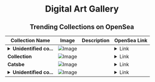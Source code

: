<div align="center">

# Digital Art Gallery

## Trending Collections on OpenSea

| Collection Name                       | Image                                                                                     | Description                       | OpenSea Link                                                                                          |
|---------------------------------------|-------------------------------------------------------------------------------------------|-----------------------------------|--------------------------------------------------------------------------------------------------------|
| **<details><summary>Unidentified co...</summary>Unidentified contract b896d1cb-83ed-4e49-b6b4-27be850a5c85</details>** | ![Image](https://i.seadn.io/s/raw/files/a837708742ad8afcb35eb60ba787976d.jpg?w=500&auto=format?w=200&auto=format) |  | <details><summary>Link</summary>[Unidentified contract b896d1cb-83ed-4e49-b6b4-27be850a5c85](https://opensea.io/collection/unidentified-contract-b896d1cb-83ed-4e49-b6b4-27be)</details> |
| **Collection** | ![Image](https://i.seadn.io/s/raw/files/cf57d187551dd413e4295042fa0b97b2.jpg?w=500&auto=format?w=200&auto=format) |  | <details><summary>Link</summary>[Collection](https://opensea.io/collection/collection-2503)</details> |
| **Catsbe** | ![Image](https://i.seadn.io/s/raw/files/6b497a0b1a2f2ad8af427727d39914e6.png?w=500&auto=format?w=200&auto=format) |  | <details><summary>Link</summary>[Catsbe](https://opensea.io/collection/catsbe)</details> |
| **<details><summary>Unidentified co...</summary>Unidentified contract 715b95ab-58b8-40c3-a7c5-adf09c9f52d9</details>** | ![Image](https://i.seadn.io/s/raw/files/a837708742ad8afcb35eb60ba787976d.jpg?w=500&auto=format?w=200&auto=format) |  | <details><summary>Link</summary>[Unidentified contract 715b95ab-58b8-40c3-a7c5-adf09c9f52d9](https://opensea.io/collection/unidentified-contract-715b95ab-58b8-40c3-a7c5-adf0)</details> |

</div>